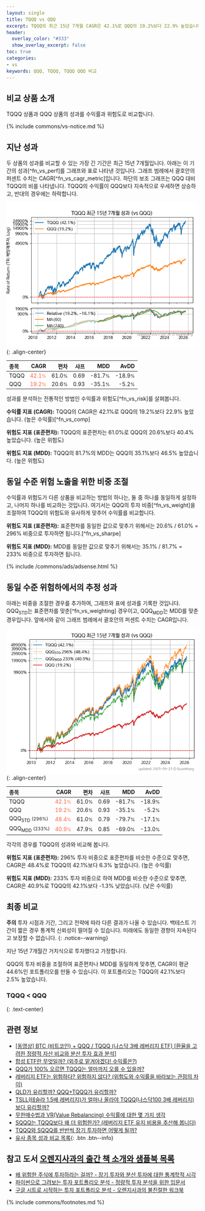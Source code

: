 ```yaml
---
layout: single
title: TQQQ vs QQQ
excerpt: TQQQ의 최근 15년 7개월 CAGR은 42.1%로 QQQ의 19.2%보다 22.9% 높았습니다.
header:
  overlay_color: "#333"
  show_overlay_excerpt: false
toc: true
categories:
- vs
keywords: QQQ, TQQQ, TQQQ QQQ 비교
---
```


## 비교 상품 소개


TQQQ 상품과 QQQ 상품의 성과를 수익률과 위험도로 비교합니다.





{% include commons/vs-notice.md %}

## 지난 성과

두 상품의 성과를 비교할 수 있는 가장 긴 기간은 최근 15년 7개월입니다. 아래는 이 기간의 성과[^fn_vs_perf]를 그래프와 표로 나타낸 것입니다.
그래프 범례에서 괄호안의 퍼센트 수치는 CAGR[^fn_vs_cagr_metric]입니다.
하단의 보조 그래프는 QQQ 대비 TQQQ의 비를 나타냅니다.
TQQQ의 수익률이 QQQ보다 지속적으로 우세하면 상승하고, 반대의 경우에는 하락합니다.

![TQQQ](/vs/images/tqqq-vs-qqq_dual.png){: .align-center}

| **종목** | **CAGR** | **편차** | **샤프** | **MDD** | **AvDD** |
| :------------ | ------: | -----------: | -------: | ------: | -------: |
| TQQQ | <span style="color: tomato">42.1<small>%</small></span> | 61.0<small>%</small> | 0.69 | -81.7<small>%</small> | -18.9<small>%</small> |
| QQQ | <span style="color: tomato">19.2<small>%</small></span> | 20.6<small>%</small> | 0.93 | -35.1<small>%</small> | -5.2<small>%</small> |

<!-- more -->


성과를 분석하는 전통적인 방법인 수익률과 위험도[^fn_vs_risk]를 살펴봅니다.

**수익률 지표 (CAGR):** TQQQ의 CAGR은 42.1%로 QQQ의 19.2%보다 22.9% 높았습니다. (높은 수익률)[^fn_vs_comp]

**위험도 지표 (표준편차):** TQQQ의 표준편차는 61.0%로 QQQ의 20.6%보다 40.4% 높았습니다. (높은 위험도)

**위험도 지표 (MDD):** TQQQ의 81.7%의 MDD는 QQQ의 35.1%보다 46.5% 높았습니다. (높은 위험도)



## 동일 수준 위험 노출을 위한 비중 조절

수익률과 위험도가 다른 상품을 비교하는 방법의 하나는, 둘 중 하나를 동일하게 설정하고, 나머지 하나를 비교하는 것입니다.
여기서는 QQQ의 투자 비중[^fn_vs_weight]을 조절하여 TQQQ의 위험도와 유사하게 맞추어 수익률를 비교합니다.

**위험도 지표 (표준편차):** 표준편차를 동일한 값으로 맞추기 위해서는 20.6% / 61.0% = 296% 비중으로 투자하면 됩니다.[^fn_vs_sharpe]

**위험도 지표 (MDD):** MDD를 동일한 값으로 맞추기 위해서는 35.1% / 81.7% = 233% 비중으로 투자하면 됩니다.


{% include /commons/ads/adsense.html %}



## 동일 수준 위험하에서의 추정 성과

아래는 비중을 조절한 경우를 추가하여, 그래프와 표에 성과를 기록한 것입니다.
QQQ<sub>STD</sub>는 표준편차를 맞춘[^fn_vs_weighting] 경우이고, QQQ<sub>MDD</sub>는 MDD를 맞춘 경우입니다.
앞에서와 같이 그래프 범례에서 괄호안의 퍼센트 수치는 CAGR입니다.


![TQQQ](/vs/images/tqqq-vs-qqq.png){: .align-center}



| **종목** | **CAGR** | **편차** | **샤프** | **MDD** | **AvDD** |
| :------------ | ------: | -----------: | -------: | ------: | -------: |
| TQQQ | <span style="color: tomato">42.1<small>%</small></span> | 61.0<small>%</small> | 0.69 | -81.7<small>%</small> | -18.9<small>%</small> |
| QQQ | <span style="color: tomato">19.2<small>%</small></span> | 20.6<small>%</small> | 0.93 | -35.1<small>%</small> | -5.2<small>%</small> |
| QQQ<sub>STD</sub> <small>(296%)</small> | <span style="color: tomato">48.4<small>%</small></span> | 61.0<small>%</small> | 0.79 | -79.7<small>%</small> | -17.1<small>%</small> |
| QQQ<sub>MDD</sub> <small>(233%)</small> | <span style="color: tomato">40.9<small>%</small></span> | 47.9<small>%</small> | 0.85 | -69.0<small>%</small> | -13.0<small>%</small> |



각각의 경우를 TQQQ의 성과와 비교해 봅니다.

**위험도 지표 (표준편차):** 296% 투자 비중으로 표준편차를 비슷한 수준으로 맞추면, CAGR은 48.4%로 TQQQ의 42.1%보다 6.3% 높았습니다. (높은 수익률)

**위험도 지표 (MDD):** 233% 투자 비중으로 하여 MDD를 비슷한 수준으로 맞추면, CAGR은 40.9%로 TQQQ의 42.1%보다 -1.3% 낮았습니다. (낮은 수익률)




## 최종 비교

**주의** 투자 시점과 기간, 그리고 전략에 따라 다른 결과가 나올 수 있습니다. 백테스트 기간이 짧은 경우 통계적 신뢰성이 떨어질 수 있습니다. 미래에도 동일한 경향이 지속된다고 보장할 수 없습니다.
{: .notice--warning}

지난 15년 7개월간 거치식으로 투자했다고 가정합니다.

QQQ의 투자 비중을 조절하여 표준편차나 MDD를 동일하게 맞추면, CAGR이 평균 44.6%인 포트폴리오를 만들 수 있습니다.
이 포트폴리오는 TQQQ의 42.1%보다 2.5% 높았습니다.

### TQQQ &lt; QQQ
{: .text-center}


## 관련 정보

- [[동영상] BTC (비트코인) + QQQ / TQQQ (나스닥 3배 레버리지 ETF) [환율을 고려한 정량적 자산 비교와 분산 투자 효과 분석]](https://youtu.be/CL27G6ub6DE)
- [합성 ETF란 무엇일까? (외주로 맡겨야겠다! 수익률은?)](https://kongdori.tistory.com/255)
- [QQQ가 100% 오르면 TQQQ는 얼마까지 오를 수 있을까?](https://kongdori.tistory.com/188)
- [레버리지 ETF는 위험하다? 위험하지 않다? (위험도와 수익률을 바라보는 관점의 차이)](https://kongdori.tistory.com/182)
- [QLD가 유리할까? QQQ+TQQQ가 유리할까?](https://kongdori.tistory.com/148)
- [TSLL(테슬라 1.5배 레버리지)가 얼마나 올라야 TQQQ(나스닥100 3배 레버리지) 보다 유리할까?](https://kongdori.tistory.com/116)
- [무한매수법과 VR(Value Rebalancing) 수익률에 대한 몇 가지 생각](https://kongdori.tistory.com/109)
- [SQQQ는 TQQQ보다 왜 더 위험한가? (레버리지 ETF 유지 비용을 추산해 봅니다)](https://kongdori.tistory.com/77)
- [TQQQ와 SQQQ를 반반씩 장기 투자하면 어떻게 될까?](https://kongdori.tistory.com/69)
- [유사 종목 성과 비교 목록](/vs/){: .btn .btn--info}


## 참고 도서 [오렌지사과의 출간 책 소개와 샘플북 목록](https://kongdori.tistory.com/691)

- [왜 위험한 주식에 투자하라는 걸까? - 장기 투자와 분산 투자에 대한 통계학적 시각](https://kongdori.tistory.com/421)
- [파이썬으로 그려보는 투자 포트폴리오 분석  - 정량적 투자 분석을 위한 입문서](https://kongdori.tistory.com/643)
- [구글 시트로 시작하는 투자 포트폴리오 분석 - 오렌지사과의 불친절한 워크북](https://kongdori.tistory.com/449)

{% include commons/footnotes.md %}